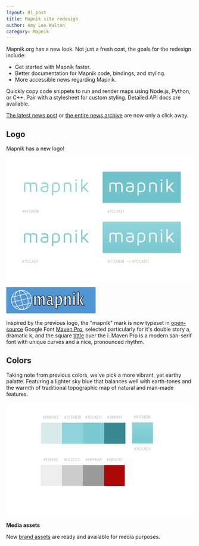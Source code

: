 ```yaml
---
layout: 01_post
title: Mapnik site redesign
author: Amy Lee Walton
category: Mapnik
---
```


Mapnik.org has a new look. Not just a fresh coat, the goals for the redesign include:

 - Get started with Mapnik faster.
 - Better documentation for Mapnik code, bindings, and styling.
 - More accessible news regarding Mapnik.


Quickly copy code snippets to run and render maps using Node.js, Python, or C++. Pair with a stylesheet for custom styling. Detailed API docs are available.

[The latest news post]({{site.baseurl}}#latest-news) or [the entire news archive]({{site.baseurl}}/news/archive.html) are now only a click away.

## Logo

Mapnik has a new logo!

![New mapnik logo](/images/assets/mapnik_logos.png)

![Previous mapnik logo](/images/mapnik-logo.png)


Inspired by the previous logo, the "mapnik" mark is now typeset in [open-source](http://scripts.sil.org/cms/scripts/page.php?site_id=nrsi&id=OFL) Google Font [Maven Pro](https://www.google.com/fonts/specimen/Maven+Pro), selected particularly for it's double story a, dramatic k, and the square [tittle](http://blog.dictionary.com/tittle/) over the i. Maven Pro is a modern san-serif font with unique curves and a nice, pronounced rhythm.



## Colors

Taking note from previous colors, we've pick a more vibrant, yet earthy palatte. Featuring a lighter sky blue that balances well with earth-tones and the warmth of traditional topographic map of natural and man-made features.

![mapnik color palette](/images/assets/mapnik_colors.png)


**Media assets**

New [brand assets]({{site.baseurl}}/pages/media.html) are ready and available for media purposes.



